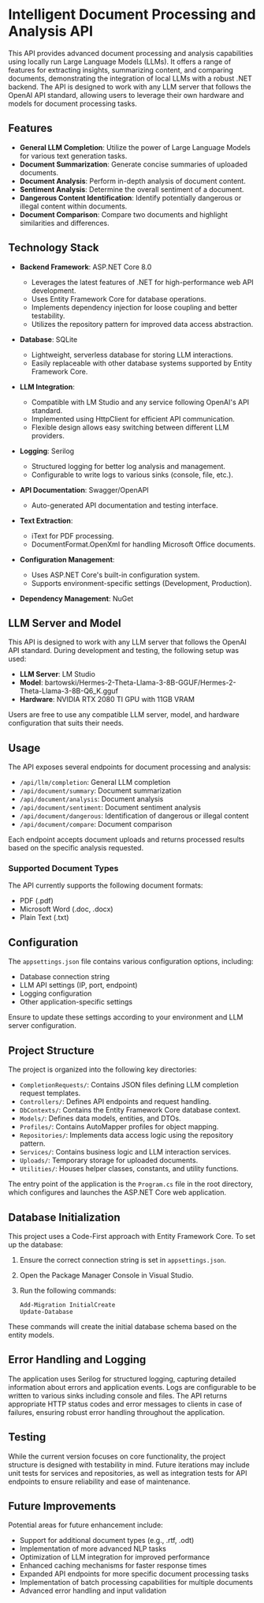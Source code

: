 # Intelligent Document Processing and Analysis API

This API provides advanced document processing and analysis capabilities using locally run Large Language Models (LLMs). It offers a range of features for extracting insights, summarizing content, and comparing documents, demonstrating the integration of local LLMs with a robust .NET backend. The API is designed to work with any LLM server that follows the OpenAI API standard, allowing users to leverage their own hardware and models for document processing tasks.

## Features

- **General LLM Completion**: Utilize the power of Large Language Models for various text generation tasks.
- **Document Summarization**: Generate concise summaries of uploaded documents.
- **Document Analysis**: Perform in-depth analysis of document content.
- **Sentiment Analysis**: Determine the overall sentiment of a document.
- **Dangerous Content Identification**: Identify potentially dangerous or illegal content within documents.
- **Document Comparison**: Compare two documents and highlight similarities and differences.

## Technology Stack

- **Backend Framework**: ASP.NET Core 8.0
  - Leverages the latest features of .NET for high-performance web API development.
  - Uses Entity Framework Core for database operations.
  - Implements dependency injection for loose coupling and better testability.
  - Utilizes the repository pattern for improved data access abstraction.

- **Database**: SQLite
  - Lightweight, serverless database for storing LLM interactions.
  - Easily replaceable with other database systems supported by Entity Framework Core.

- **LLM Integration**: 
  - Compatible with LM Studio and any service following OpenAI's API standard.
  - Implemented using HttpClient for efficient API communication.
  - Flexible design allows easy switching between different LLM providers.

- **Logging**: Serilog
  - Structured logging for better log analysis and management.
  - Configurable to write logs to various sinks (console, file, etc.).

- **API Documentation**: Swagger/OpenAPI
  - Auto-generated API documentation and testing interface.

- **Text Extraction**:
  - iText for PDF processing.
  - DocumentFormat.OpenXml for handling Microsoft Office documents.

- **Configuration Management**:
  - Uses ASP.NET Core's built-in configuration system.
  - Supports environment-specific settings (Development, Production).

- **Dependency Management**: NuGet

## LLM Server and Model

This API is designed to work with any LLM server that follows the OpenAI API standard. During development and testing, the following setup was used:

- **LLM Server**: LM Studio
- **Model**: bartowski/Hermes-2-Theta-Llama-3-8B-GGUF/Hermes-2-Theta-Llama-3-8B-Q6_K.gguf
- **Hardware**: NVIDIA RTX 2080 TI GPU with 11GB VRAM

Users are free to use any compatible LLM server, model, and hardware configuration that suits their needs.

## Usage

The API exposes several endpoints for document processing and analysis:

- `/api/llm/completion`: General LLM completion
- `/api/document/summary`: Document summarization
- `/api/document/analysis`: Document analysis
- `/api/document/sentiment`: Document sentiment analysis
- `/api/document/dangerous`: Identification of dangerous or illegal content
- `/api/document/compare`: Document comparison

Each endpoint accepts document uploads and returns processed results based on the specific analysis requested.

### Supported Document Types

The API currently supports the following document formats:
- PDF (.pdf)
- Microsoft Word (.doc, .docx)
- Plain Text (.txt)

## Configuration

The `appsettings.json` file contains various configuration options, including:

- Database connection string
- LLM API settings (IP, port, endpoint)
- Logging configuration
- Other application-specific settings

Ensure to update these settings according to your environment and LLM server configuration.

## Project Structure

The project is organized into the following key directories:

- `CompletionRequests/`: Contains JSON files defining LLM completion request templates.
- `Controllers/`: Defines API endpoints and request handling.
- `DbContexts/`: Contains the Entity Framework Core database context.
- `Models/`: Defines data models, entities, and DTOs.
- `Profiles/`: Contains AutoMapper profiles for object mapping.
- `Repositories/`: Implements data access logic using the repository pattern.
- `Services/`: Contains business logic and LLM interaction services.
- `Uploads/`: Temporary storage for uploaded documents.
- `Utilities/`: Houses helper classes, constants, and utility functions.

The entry point of the application is the `Program.cs` file in the root directory, which configures and launches the ASP.NET Core web application.

## Database Initialization

This project uses a Code-First approach with Entity Framework Core. To set up the database:

1. Ensure the correct connection string is set in `appsettings.json`.
2. Open the Package Manager Console in Visual Studio.
3. Run the following commands:
   
   ```
   Add-Migration InitialCreate
   Update-Database
   ```

These commands will create the initial database schema based on the entity models.

## Error Handling and Logging

The application uses Serilog for structured logging, capturing detailed information about errors and application events. Logs are configurable to be written to various sinks including console and files. The API returns appropriate HTTP status codes and error messages to clients in case of failures, ensuring robust error handling throughout the application.

## Testing

While the current version focuses on core functionality, the project structure is designed with testability in mind. Future iterations may include unit tests for services and repositories, as well as integration tests for API endpoints to ensure reliability and ease of maintenance.

## Future Improvements

Potential areas for future enhancement include:
- Support for additional document types (e.g., .rtf, .odt)
- Implementation of more advanced NLP tasks
- Optimization of LLM integration for improved performance
- Enhanced caching mechanisms for faster response times
- Expanded API endpoints for more specific document processing tasks
- Implementation of batch processing capabilities for multiple documents
- Advanced error handling and input validation
